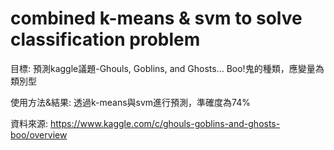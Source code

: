 # combined k-means & svm to solve classification problem
目標: 預測kaggle議題-Ghouls, Goblins, and Ghosts... Boo!鬼的種類，應變量為類別型

使用方法&結果: 透過k-means與svm進行預測，準確度為74%

資料來源: https://www.kaggle.com/c/ghouls-goblins-and-ghosts-boo/overview

